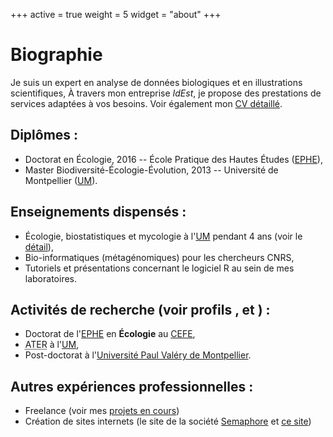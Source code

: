 +++
active = true
weight = 5
widget = "about"
+++
# Biographie

Je suis un expert en analyse de données biologiques et en illustrations scientifiques,
À travers mon entreprise _IdEst_, je propose des prestations de services adaptées à vos besoins. 
Voir également mon <a href="/static/doc/CVsuccinct_recherche.pdf">CV détaillé</a>.

## Diplômes :
- Doctorat en Écologie, 2016 -- École Pratique des Hautes Études ([EPHE](https://www.ephe.fr/)),
- Master Biodiversité-Écologie-Évolution, 2013 -- Université de Montpellier ([UM](https://www.umontpellier.fr/)).

## Enseignements dispensés :

- Écologie, biostatistiques et mycologie à l'[UM](https://www.umontpellier.fr/) pendant 4 ans (voir le [détail](/enseignement)),
- Bio-informatiques (métagénomiques) pour les chercheurs CNRS,
- Tutoriels et présentations concernant le logiciel R au sein de mes laboratoires.

 
<h2> Activités de recherche (voir profils <a itemprop="sameAs" href="https://orcid.org/0000-0003-1088-1182" rel="external">   <i class="ai ai-orcid icon"></i> </a>, <a itemprop="sameAs" href="https://www.researchgate.net/profile/Adrien_Taudiere" rel="external"> <i class="ai ai-researchgate icon"></i> </a> et <a href="https://scholar.google.fr/scholar?hl=fr&as_sdt=0%2C5&q=author%3AAdrien+Taudi%C3%A8re&btnG=&oq="> <i class="ai ai-google-scholar icon"></i> </a>) : </h2>

- Doctorat de l'[EPHE](https://www.ephe.fr/) en **Écologie** au [CEFE](https://www.cefe.cnrs.fr/),
- <abbr title="Attachés Temporaires d'Enseignement et de Recherche" lang="fr">ATER</abbr> à l'[UM](https://www.umontpellier.fr/),
- Post-doctorat à l'[Université Paul Valéry de Montpellier](https://www.univ-montp3.fr/).
 
## Autres expériences professionnelles :

- Freelance (voir mes [projets en cours](#projects))
- Création de sites internets (le site de la société [Semaphore](https://semaphore.fr/acceuil.html) et [ce site](https://adrientaudiere.com))


